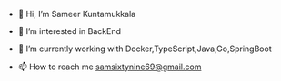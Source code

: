 - 👋 Hi, I’m Sameer Kuntamukkala
- 👀 I’m interested in BackEnd 
- 🌱 I’m currently working with Docker,TypeScript,Java,Go,SpringBoot

- 📫 How to reach me samsixtynine69@gmail.com

<!---
raumdeuter69/raumdeuter69 is a ✨ special ✨ repository because its `README.md` (this file) appears on your GitHub profile.
You can click the Preview link to take a look at your changes.
--->
